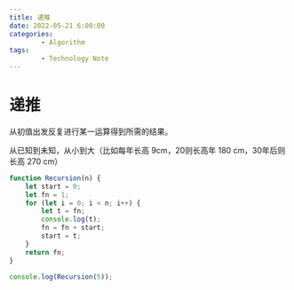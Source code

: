 ```yaml
---
title: 递推
date: 2022-05-21 6:00:00
categories:
        - Algorithm
tags:
        - Technology Note
---
```


# 递推

从初值出发反复进行某一运算得到所需的结果。

从已知到未知，从小到大（比如每年长高 9cm，20则长高年 180 cm，30年后则长高 270 cm）

```js
function Recursion(n) {
	let start = 0;
	let fn = 1;
	for (let i = 0; i < n; i++) {
		let t = fn;
		console.log(t);
		fn = fn + start;
		start = t;
	}
	return fn;
}

console.log(Recursion(5));
```

